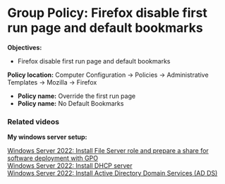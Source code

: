 # Group Policy: Firefox disable first run page and default bookmarks

<b>Objectives:</b>

* Firefox disable first run page and default bookmarks

<b>Policy location:</b> Computer Configuration -> Policies -> Administrative Templates -> Mozilla -> Firefox

* <b>Policy name:</b> Override the first run page
* <b>Policy name:</b> No Default Bookmarks

### Related videos

<b>My windows server setup:</b> <br />

[Windows Server 2022: Install File Server role and prepare a share for software deployment with GPO](https://youtu.be/jEWSdC2qwyA) <br />
[Windows Server 2022: Install DHCP server](https://youtu.be/8n0MD9stQis) <br />
[Windows Server 2022: Install Active Directory Domain Services (AD DS)](https://youtu.be/1cYewbW3Tl0) <br />